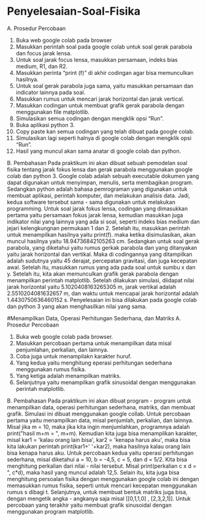 # Penyelesaian-Soal-Fisika
A. Prosedur Percobaan
1.  Buka web google colab pada browser
2.  Masukkan perintah soal pada google colab untuk soal gerak parabola dan focus jarak lensa.    
3.  Untuk soal jarak focus lensa, masukkan persamaan, indeks bias medium, R1, dan R2.
4.  Masukkan perinta “print (f)”  di akhir codingan agar bisa memunculkan hasilnya.
5.  Untuk soal gerak parabola juga sama, yaitu masukkan persamaan dan indicator lainnya pada soal.
6.  Masukkan rumus untuk mencari jarak horizontal dan jarak vertical.
7.  Masukkan codingan untuk membuat grafik gerak parabola dengan menggunakan file matplotlib.
8.  Simulasikan semua codingan dengan mengklik opsi “Run”.
9.  Buka aplikasi python 3.
10. Copy paste kan semua codingan yang telah dibuat pada google colab.
11. Simulasikan lagi seperti halnya di google colab dengan mengklik opsi “Run”. 
12. Hasil yang muncul akan sama anatar di google colab dan python. 

B. Pembahasan
      Pada praktikum ini akan dibuat sebuah pemodelan soal fisika tentang jarak fokus lensa dan gerak parabola menggunakan google colab dan python 3. Google colab adalah sebuah executable dokumen yang dapat digunakan untuk menyimpan, menulis, serta membagikan program. Sedangkan python adalah bahasa pemrograman yang digunakan untuk membuat aplikasi, perintah komputer, dan melakukan analisis data. Jadi, kedua software tersebut sama - sama digunakan untuk melakukan programming.
       Untuk soal jarak fokus lensa, codingan yang dimasukkan pertama yaitu persamaan fokus jarak lensa, kemudian masukkan juga indikator nilai yang lainnya yang ada si soal, seperti indeks bias medium dan jejari kelengkungnan permukaan 1 dan 2. Setelah itu, masukkan perintah untuk menampilkan hasilnya yaitu print(f). maka ketika disimulasikan, akan muncul hasilnya yaitu 18.94736842105263 cm. Sedangkan untuk soal gerak parabola, yang diketahui yaitu rumus gerkak parabola dan yang ditanyakan yaitu jarak horizontal dan vertikal. Maka di codingannya yang ditampilkan adalah sudutnya yaitu 45 derajat, percepatan gravitasi, dan juga kecepatan awal. Setelah itu, masukkan rumus yang ada pada soal untuk sumbu x dan y. Setelah itu, kita akan memunculkan grafik gerak parabola dengan menampilkan perintah matplotlib. Setelah dilakukan simulasi, diidapat nilai jarak horizontal yaitu 5.1020408163265305 m, jarak vertikal adalah 2.5510204081632657 m, dan waktu untuk mencapai jarak horizontal adalah 1.4430750636460152 s. Penyelesaian ini bisa dilakukan pada google colab dan python 3 yang akan menghasilkan nilai yang sama.
       

#Menampilkan Data, Operasi Perhitungan Sederhana, dan Matriks
A. Prosedur Percobaan
1. Buka web google colab pada browser.
2. Masukkan percobaan pertama untuk menampilkan data misal penjumlahan, perkalian, dan lainnya.     
3. Coba juga untuk menampilakn karakter huruf.
4. Yang kedua yaitu menghitung eperasi perhitungan sederhana menggunakan rumus fisika.
5. Yang ketiga adalah menampilkan matriks.
6. Selanjutnya yaitu menampilkan grafik sinusoidal dengan menggunakan perintah matplotlib.

B. Pembahasan
      Pada praktikum ini akan dibuat program - program untuk menampilkan data, operasi perhitungan sederhana, matriks, dan membuat grafik. Simulasi ini dibuat menggunakan google collab. Untuk percobaan pertama yaitu menampilkan data, misal penjumlah, perkalian, dan lainnya. Misal jika m = 10, maka jika kita ingin menjumlahkan, programnya adalah print("hasil m+m = ", m+m). Kemudian kita juga bisa menampilkan karakter, misal kar1 = 'kalau orang lain bisa', kar2 = 'kenapa harus aku', maka bisa kita lakukan perintah print(kar1+' '+kar2), maka hasilnya kalau orang lain bisa kenapa harus aku.
      Untuk percobaan kedua yaitu operasi perhitungan sederhana, misal diketahui a = 10, b = -4,5, c = 5, dan d = 5/2. Kita bisa menghitung perkalian dari nilai - nilai tersebut. Misal print(perkalian c x d = ", c*d), maka hasil yang muncul adalah 12,5. Selain itu, kita juga bisa menghitung persoalan fisika dengan menggunakan google colab ini dengan memasukkan rumus fisika, seperti untuk mencari kecepatan menggunakan rumus s dibagi t. Selanjutnya, untuk membuat bentuk matriks juga bisa, dengan mengetik angka - angkanya saja misal [[0,1,1,0] , [2,3,2,1]]. Untuk percobaan yang terakhir yaitu membuat grafik sinusoidal dengan menggunakan program matplotlib.



